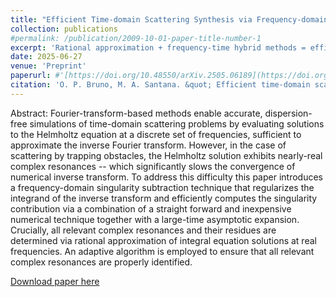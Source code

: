 ```yaml
---
title: "Efficient Time-domain Scattering Synthesis via Frequency-domain Singularity Subtraction"
collection: publications
#permalink: /publication/2009-10-01-paper-title-number-1
excerpt: 'Rational approximation + frequency-time hybrid methods = efficient and accurate evaluation of time domain scattering by trapping obstacles'
date: 2025-06-27
venue: 'Preprint'
paperurl: #'[https://doi.org/10.48550/arXiv.2505.06189](https://doi.org/10.48550/arXiv.2505.06189)'
citation: 'O. P. Bruno, M. A. Santana. &quot; Efficient time-domain scattering synthesis via frequency-domain singularity subtraction &quot; <i> arXiv:2505.06189 </i>.'
---
```


Abstract: Fourier-transform-based methods enable accurate, dispersion-free simulations of time-domain scattering problems by evaluating
solutions to the Helmholtz equation at a discrete set of frequencies, sufficient to approximate the inverse Fourier
transform. However, in the case of scattering by trapping obstacles, the Helmholtz solution exhibits nearly-real complex
resonances -- which significantly slows the convergence of numerical inverse transform. To address this difficulty this paper introduces
a frequency-domain singularity subtraction technique that regularizes the integrand of the inverse transform and efficiently
computes the singularity contribution via a combination of a straight forward and inexpensive numerical technique together with a
large-time asymptotic expansion. Crucially, all relevant complex resonances and their residues are determined via rational
approximation of integral equation solutions at real frequencies. An adaptive algorithm is employed to ensure that all
relevant complex resonances are properly identified. 

[Download paper here](https://doi.org/10.48550/arXiv.2505.06189)
